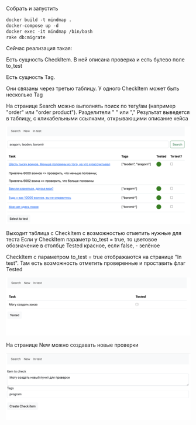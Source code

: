 Собрать и запустить
```shell
docker build -t mindmap .
docker-compose up -d
docker exec -it mindmap /bin/bash
rake db:migrate
```


Сейчас реализация такая:

Есть сущность CheckItem. В ней описана проверка и есть булево поле to_test

Есть сущность Tag.

Они связаны через третью таблицу. У одного CheckItem может быть несколько Tag

На странице Search можно выполнять поиск по тегу/ам (например "order" или "order product"). Разделители " " или ","
Результат выведется в таблицу, с кликабельными ссылками, открывающими описание кейса

<img src="./readme_img/search.png"/>

Выходит таблица с CheckItem с возможностью отметить нужные для теста
Если у CheckItem параметр to_test = true, то цветовое обозначение в столбце Tested красное, если  false, - зелёное

CheckItem с параметром to_test = true отображаются на странице "In test". Там есть возможность отметить проверенные и проставить флаг Tested

<img src="./readme_img/in_test.png"/>

На странице New можно создавать новые проверки

<img src="./readme_img/new.png"/>